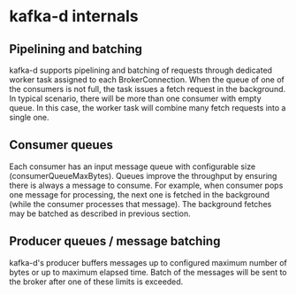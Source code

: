 # kafka-d internals

## Pipelining and batching

kafka-d supports pipelining and batching of requests through dedicated worker task assigned to each BrokerConnection. When the queue of one of the consumers is not full, the task issues a fetch request in the background. In typical scenario, there will be more than one consumer with empty queue. In this case, the worker task will combine many fetch requests into a single one.

## Consumer queues

Each consumer has an input message queue with configurable size (consumerQueueMaxBytes). Queues improve the throughput by ensuring there is always a message to consume. For example, when consumer pops one message for processing, the next one is fetched in the background (while the consumer processes that message). The background fetches may be batched as described in previous section.

## Producer queues / message batching

kafka-d's producer buffers messages up to configured maximum number of bytes or up to maximum elapsed time. Batch of the messages will be sent to the broker after one of these limits is exceeded.